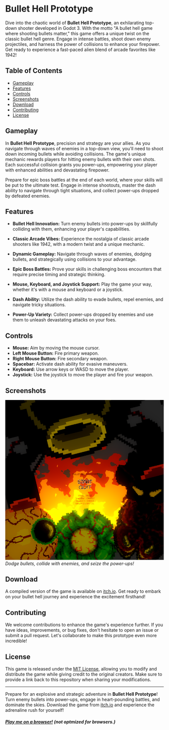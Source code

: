 # Bullet Hell Prototype

Dive into the chaotic world of **Bullet Hell Prototype**, an exhilarating top-down shooter developed in Godot 3. With the motto "A bullet hell game where shooting bullets matter," this game offers a unique twist on the classic bullet hell genre. Engage in intense battles, shoot down enemy projectiles, and harness the power of collisions to enhance your firepower. Get ready to experience a fast-paced alien blend of arcade favorites like 1942!

## Table of Contents

- [Gameplay](#gameplay)
- [Features](#features)
- [Controls](#controls)
- [Screenshots](#screenshots)
- [Download](#download)
- [Contributing](#contributing)
- [License](#license)

## Gameplay

In **Bullet Hell Prototype**, precision and strategy are your allies. As you navigate through waves of enemies in a top-down view, you'll need to shoot down incoming bullets while avoiding collisions. The game's unique mechanic rewards players for hitting enemy bullets with their own shots. Each successful collision grants you power-ups, empowering your player with enhanced abilities and devastating firepower.

Prepare for epic boss battles at the end of each world, where your skills will be put to the ultimate test. Engage in intense shootouts, master the dash ability to navigate through tight situations, and collect power-ups dropped by defeated enemies.

## Features

- **Bullet Hell Innovation:** Turn enemy bullets into power-ups by skillfully colliding with them, enhancing your player's capabilities.

- **Classic Arcade Vibes:** Experience the nostalgia of classic arcade shooters like 1942, with a modern twist and a unique mechanic.

- **Dynamic Gameplay:** Navigate through waves of enemies, dodging bullets, and strategically using collisions to your advantage.

- **Epic Boss Battles:** Prove your skills in challenging boss encounters that require precise timing and strategic thinking.

- **Mouse, Keyboard, and Joystick Support:** Play the game your way, whether it's with a mouse and keyboard or a joystick.

- **Dash Ability:** Utilize the dash ability to evade bullets, repel enemies, and navigate tricky situations.

- **Power-Up Variety:** Collect power-ups dropped by enemies and use them to unleash devastating attacks on your foes.

## Controls

- **Mouse:** Aim by moving the mouse cursor.
- **Left Mouse Button:** Fire primary weapon.
- **Right Mouse Button:** Fire secondary weapon.
- **Spacebar:** Activate dash ability for evasive maneuvers.
- **Keyboard:** Use arrow keys or WASD to move the player.
- **Joystick:** Use the joystick to move the player and fire your weapon.

## Screenshots

![Menu Screen](menu.png)
*Dodge bullets, collide with enemies, and seize the power-ups!*

## Download

A compiled version of the game is available on [itch.io](https://surtarso.itch.io/bullet-hell-prototype). Get ready to embark on your bullet hell journey and experience the excitement firsthand!

## Contributing

We welcome contributions to enhance the game's experience further. If you have ideas, improvements, or bug fixes, don't hesitate to open an issue or submit a pull request. Let's collaborate to make this prototype even more incredible!

## License

This game is released under the [MIT License](LICENSE), allowing you to modify and distribute the game while giving credit to the original creators. Make sure to provide a link back to this repository when sharing your modifications.

---

Prepare for an explosive and strategic adventure in **Bullet Hell Prototype**! Turn enemy bullets into power-ups, engage in heart-pounding battles, and dominate the skies. Download the game from [itch.io](https://surtarso.itch.io/bullet-hell-prototype) and experience the adrenaline rush for yourself!


##### [Play me on a browser!](https://tarsogalvao.ddns.net/games/bullethell) (not optmized for browsers.)
